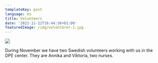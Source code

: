 ```yaml
---
templateKey: post
language: en
title: Volunteers
date: '2021-11-12T16:44:36+01:00'
featuredImage: /img/volontärer-1.jpg
---
```

![](/img/volontärer-1.jpg)

During November we have two Swedish volunteers working with us in the DPE center. They are Annika and Viktoria, two nurses.

